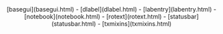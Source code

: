 <center>
[basegui](basegui.html) -
[dlabel](dlabel.html) -
[labentry](labentry.html) -
[notebook](notebook.html) -
[rotext](rotext.html) -
[statusbar](statusbar.html) -
[txmixins](txmixins.html)
</center>


